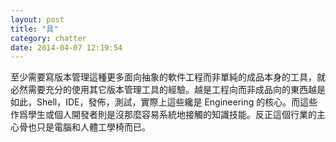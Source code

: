 ```yaml
---
layout: post
title: "具"
category: chatter
date: 2014-04-07 12:19:54
---
```


至少需要寫版本管理這種更多面向抽象的軟件工程而非單純的成品本身的工具，就必然需要充分的使用其它版本管理工具的經驗。越是工程向而非成品向的東西越是如此，Shell，IDE，發佈，測試，實際上這些纔是 Engineering 的核心。而這些作爲學生或個人開發者則是沒那麼容易系統地接觸的知識技能。反正這個行業的主心骨也只是電腦和人體工學椅而已。

